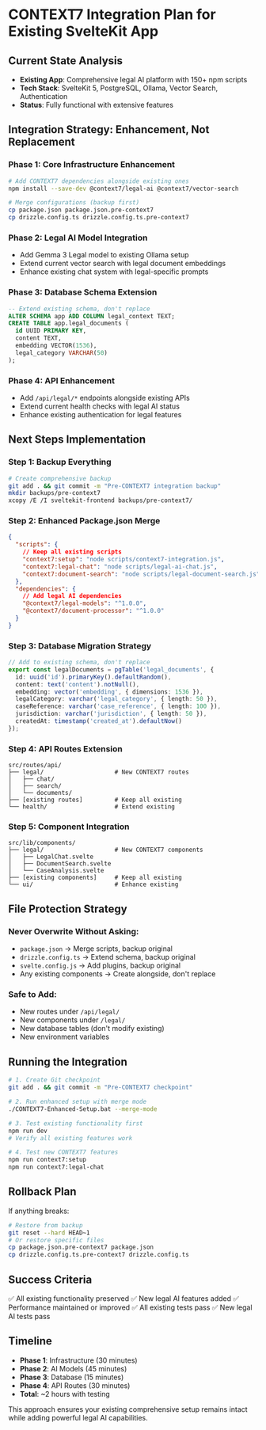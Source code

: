 # CONTEXT7 Integration Plan for Existing SvelteKit App

## Current State Analysis
- **Existing App**: Comprehensive legal AI platform with 150+ npm scripts
- **Tech Stack**: SvelteKit 5, PostgreSQL, Ollama, Vector Search, Authentication
- **Status**: Fully functional with extensive features

## Integration Strategy: Enhancement, Not Replacement

### Phase 1: Core Infrastructure Enhancement
```bash
# Add CONTEXT7 dependencies alongside existing ones
npm install --save-dev @context7/legal-ai @context7/vector-search

# Merge configurations (backup first)
cp package.json package.json.pre-context7
cp drizzle.config.ts drizzle.config.ts.pre-context7
```

### Phase 2: Legal AI Model Integration
- Add Gemma 3 Legal model to existing Ollama setup
- Extend current vector search with legal document embeddings
- Enhance existing chat system with legal-specific prompts

### Phase 3: Database Schema Extension
```sql
-- Extend existing schema, don't replace
ALTER SCHEMA app ADD COLUMN legal_context TEXT;
CREATE TABLE app.legal_documents (
  id UUID PRIMARY KEY,
  content TEXT,
  embedding VECTOR(1536),
  legal_category VARCHAR(50)
);
```

### Phase 4: API Enhancement
- Add `/api/legal/*` endpoints alongside existing APIs
- Extend current health checks with legal AI status
- Enhance existing authentication for legal features

## Next Steps Implementation

### Step 1: Backup Everything
```bash
# Create comprehensive backup
git add . && git commit -m "Pre-CONTEXT7 integration backup"
mkdir backups/pre-context7
xcopy /E /I sveltekit-frontend backups/pre-context7/
```

### Step 2: Enhanced Package.json Merge
```json
{
  "scripts": {
    // Keep all existing scripts
    "context7:setup": "node scripts/context7-integration.js",
    "context7:legal-chat": "node scripts/legal-ai-chat.js",
    "context7:document-search": "node scripts/legal-document-search.js"
  },
  "dependencies": {
    // Add legal AI dependencies
    "@context7/legal-models": "^1.0.0",
    "@context7/document-processor": "^1.0.0"
  }
}
```

### Step 3: Database Migration Strategy
```typescript
// Add to existing schema, don't replace
export const legalDocuments = pgTable('legal_documents', {
  id: uuid('id').primaryKey().defaultRandom(),
  content: text('content').notNull(),
  embedding: vector('embedding', { dimensions: 1536 }),
  legalCategory: varchar('legal_category', { length: 50 }),
  caseReference: varchar('case_reference', { length: 100 }),
  jurisdiction: varchar('jurisdiction', { length: 50 }),
  createdAt: timestamp('created_at').defaultNow()
});
```

### Step 4: API Routes Extension
```
src/routes/api/
├── legal/                    # New CONTEXT7 routes
│   ├── chat/
│   ├── search/
│   └── documents/
├── [existing routes]         # Keep all existing
└── health/                   # Extend existing
```

### Step 5: Component Integration
```
src/lib/components/
├── legal/                    # New CONTEXT7 components
│   ├── LegalChat.svelte
│   ├── DocumentSearch.svelte
│   └── CaseAnalysis.svelte
├── [existing components]     # Keep all existing
└── ui/                       # Enhance existing
```

## File Protection Strategy

### Never Overwrite Without Asking:
- `package.json` → Merge scripts, backup original
- `drizzle.config.ts` → Extend schema, backup original
- `svelte.config.js` → Add plugins, backup original
- Any existing components → Create alongside, don't replace

### Safe to Add:
- New routes under `/api/legal/`
- New components under `/legal/`
- New database tables (don't modify existing)
- New environment variables

## Running the Integration

```bash
# 1. Create Git checkpoint
git add . && git commit -m "Pre-CONTEXT7 checkpoint"

# 2. Run enhanced setup with merge mode
./CONTEXT7-Enhanced-Setup.bat --merge-mode

# 3. Test existing functionality first
npm run dev
# Verify all existing features work

# 4. Test new CONTEXT7 features
npm run context7:setup
npm run context7:legal-chat
```

## Rollback Plan

If anything breaks:
```bash
# Restore from backup
git reset --hard HEAD~1
# Or restore specific files
cp package.json.pre-context7 package.json
cp drizzle.config.ts.pre-context7 drizzle.config.ts
```

## Success Criteria

✅ All existing functionality preserved
✅ New legal AI features added
✅ Performance maintained or improved
✅ All existing tests pass
✅ New legal AI tests pass

## Timeline

- **Phase 1**: Infrastructure (30 minutes)
- **Phase 2**: AI Models (45 minutes)  
- **Phase 3**: Database (15 minutes)
- **Phase 4**: API Routes (30 minutes)
- **Total**: ~2 hours with testing

This approach ensures your existing comprehensive setup remains intact while adding powerful legal AI capabilities.
